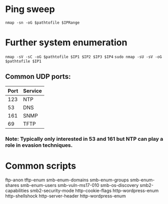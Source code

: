 # Ping sweep

```nmap -sn -oG $pathtofile $IPRange```

# Further system enumeration

```nmap -sV -sC -oG $pathtofile $IP1 $IP2 $IP3 $IP4```
```sudo nmap -sU -sV -oG $pathtofile $IP1```

## Common UDP ports:

|Port|Service
|---|---|
|123|NTP|
|53 |DNS|
|161|SNMP|
|69|TFTP|

### Note: Typically only interested in 53 and 161 but NTP can play a role in evasion techniques.

# Common scripts

ftp-anon
tftp-enum
smb-enum-domains
smb-enum-groups
smb-enum-shares
smb-enum-users
smb-vuln-ms17-010
smb-os-discovery
smb2-capabilities
smb2-security-mode
http-cookie-flags
http-wordpress-enum
http-shellshock
http-server-header
http-wordpress-enum
